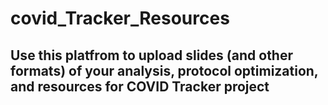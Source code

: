 # covid_Tracker_Resources

## Use this platfrom to upload slides (and other formats) of your analysis, protocol optimization, and resources for COVID Tracker project

